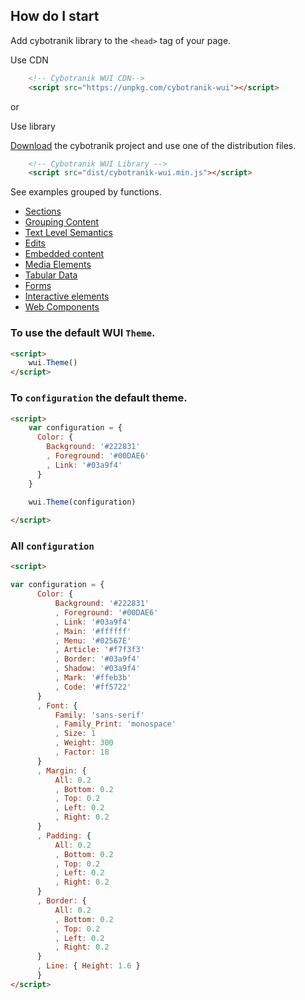 ## How do I start

Add cybotranik library to the `<head>` tag of your page.

Use CDN 

```HTML
    <!-- Cybotranik WUI CDN-->
    <script src="https://unpkg.com/cybotranik-wui"></script>
```
or

Use library

[Download](https://github.com/cybotranik-wui/cybotranik-wui/archive/master.zip) the cybotranik project and use one of the distribution files.

```HTML
    <!-- Cybotranik WUI Library -->
    <script src="dist/cybotranik-wui.min.js"></script>
```

See examples grouped by functions.

* [Sections](sections.md)
* [Grouping Content](grouping-content.md)
* [Text Level Semantics](text-level-semantics.md)
* [Edits](edits.md)
* [Embedded content](embedded-content.md)
* [Media Elements](media-elements.md)
* [Tabular Data](tabular-data.md)
* [Forms](forms.md)
* [Interactive elements](interactive-elements.md)
* [Web Components](web-components.md)


### To use the default WUI `Theme`.

```HTML
<script>
    wui.Theme()
</script>
```

### To `configuration` the default theme.

```HTML
<script>
    var configuration = {
      Color: {
        Background: '#222831'
        , Foreground: '#00DAE6'
        , Link: '#03a9f4'
      }
    }

    wui.Theme(configuration)
    
</script>
```

### All `configuration`

```HTML
<script>

var configuration = {
      Color: {
          Background: '#222831'
          , Foreground: '#00DAE6'
          , Link: '#03a9f4'
          , Main: '#ffffff'
          , Menu: '#02567E'
          , Article: '#f7f3f3'
          , Border: '#03a9f4'
          , Shadow: '#03a9f4'
          , Mark: '#ffeb3b'
          , Code: '#ff5722'
      }
      , Font: {
          Family: 'sans-serif'
          , Family_Print: 'monospace'
          , Size: 1
          , Weight: 300
          , Factor: 18
      }
      , Margin: {
          All: 0.2
          , Bottom: 0.2
          , Top: 0.2
          , Left: 0.2
          , Right: 0.2
      }
      , Padding: {
          All: 0.2
          , Bottom: 0.2
          , Top: 0.2
          , Left: 0.2
          , Right: 0.2
      }
      , Border: {
          All: 0.2
          , Bottom: 0.2
          , Top: 0.2
          , Left: 0.2
          , Right: 0.2
      }
      , Line: { Height: 1.6 }
      }
</script>
```